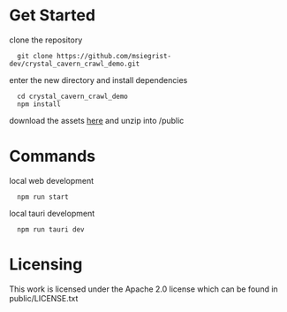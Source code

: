 # Get Started

clone the repository

```
  git clone https://github.com/msiegrist-dev/crystal_cavern_crawl_demo.git
```

enter the new directory and install dependencies

```
  cd crystal_cavern_crawl_demo
  npm install
```

download the assets [here](https://marksiegrist.dev/ccc_assets) and unzip into
/public

# Commands

local web development
```
  npm run start
```

local tauri development
```
  npm run tauri dev
```


# Licensing

This work is licensed under the Apache 2.0 license which can be found in public/LICENSE.txt
